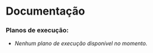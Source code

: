 # Documentação

### Planos de execução:




<!-- A lista abaixo será gerada automaticamente -->
- *Nenhum plano de execução disponível no momento.*
